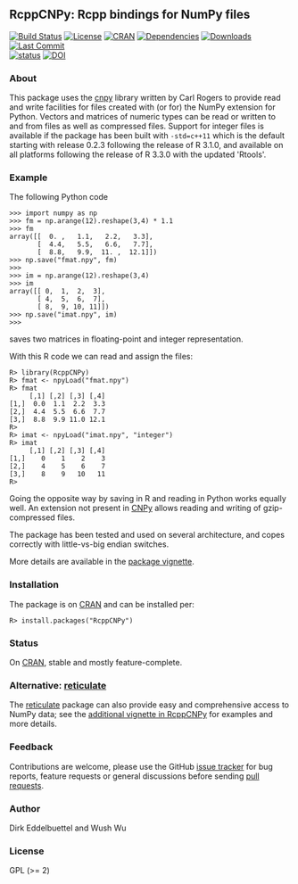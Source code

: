 ## RcppCNPy: Rcpp bindings for NumPy files

[![Build Status](https://travis-ci.org/eddelbuettel/rcppcnpy.svg)](https://travis-ci.org/eddelbuettel/rcppccnpy) 
[![License](http://img.shields.io/badge/license-GPL%20%28%3E=%202%29-brightgreen.svg?style=flat)](http://www.gnu.org/licenses/gpl-2.0.html) 
[![CRAN](http://www.r-pkg.org/badges/version/RcppCNPy)](https://cran.r-project.org/package=RcppCNPy) 
[![Dependencies](https://tinyverse.netlify.com/badge/RcppCNPy)](https://cran.r-project.org/package=RcppCNPy) 
[![Downloads](http://cranlogs.r-pkg.org/badges/RcppCNPy?color=brightgreen)](http://www.r-pkg.org/pkg/RcppCNPy) 
[![Last Commit](https://img.shields.io/github/last-commit/eddelbuettel/rcppcnpy)](https://github.com/eddelbuettel/rcppcnpy)  
[![status](http://joss.theoj.org/papers/6afd88394721d1f421f5a023467a8b86/status.svg)](http://joss.theoj.org/papers/6afd88394721d1f421f5a023467a8b86) 
[![DOI](https://zenodo.org/badge/DOI/10.5281/zenodo.155066.svg)](https://doi.org/10.5281/zenodo.155066)

### About

This package uses the [cnpy](https://github.com/rogersce/cnpy) library
written by Carl Rogers to provide read and write facilities for files created
with (or for) the NumPy extension for Python.  Vectors and matrices of
numeric types can be read or written to and from files as well as compressed
files. Support for integer files is available if the package has been built
with `-std=c++11` which is the default starting with release 0.2.3 following
the release of R 3.1.0, and available on all platforms following the release
of R 3.3.0 with the updated 'Rtools'.

### Example

The following Python code

```{.python}
>>> import numpy as np
>>> fm = np.arange(12).reshape(3,4) * 1.1
>>> fm
array([[  0. ,   1.1,   2.2,   3.3],
       [  4.4,   5.5,   6.6,   7.7],
       [  8.8,   9.9,  11. ,  12.1]])
>>> np.save("fmat.npy", fm)
>>> 
>>> im = np.arange(12).reshape(3,4)
>>> im
array([[ 0,  1,  2,  3],
       [ 4,  5,  6,  7],
       [ 8,  9, 10, 11]])
>>> np.save("imat.npy", im)
>>> 
```

saves two matrices in floating-point and integer representation.

With this R code we can read and assign the files:

```{.r}
R> library(RcppCNPy)
R> fmat <- npyLoad("fmat.npy")
R> fmat
     [,1] [,2] [,3] [,4]
[1,]  0.0  1.1  2.2  3.3
[2,]  4.4  5.5  6.6  7.7
[3,]  8.8  9.9 11.0 12.1
R> 
R> imat <- npyLoad("imat.npy", "integer")
R> imat
     [,1] [,2] [,3] [,4]
[1,]    0    1    2    3
[2,]    4    5    6    7
[3,]    8    9   10   11
R> 
```

Going the opposite way by saving in R and reading in Python works equally
well. An extension not present in [CNPy](https://github.com/rogersce/cnpy)
allows reading and writing of gzip-compressed files.

The package has been tested and used on several architecture, and copes
correctly with little-vs-big endian switches.

More details are available in the [package vignette](https://cran.r-project.org/package=RcppCNPy/vignettes/RcppCNPy-intro.pdf).

### Installation

The package is on [CRAN](https://cran.r-project.org) and can be installed per:

```{r}
R> install.packages("RcppCNPy")
```

### Status

On [CRAN](https://cran.r-project.org/package=RcppCNPy), stable and mostly
feature-complete.

### Alternative: [reticulate](https://github.com/rstudio/reticulate)

The [reticulate](https://github.com/rstudio/reticulate) package can also provide easy and comprehensive access
to NumPy data; see the 
[additional vignette in RcppCNPy](https://cran.r-project.org/package=RcppCNPy/vignettes/UsingReticulate.pdf) 
for examples and more details.

### Feedback

Contributions are welcome, please use the GitHub
[issue tracker](https://github.com/eddelbuettel/rcppcnpy/issues) for
bug reports, feature requests or general discussions before sending
[pull requests](https://github.com/eddelbuettel/rcppcnpy/pulls).

### Author

Dirk Eddelbuettel and Wush Wu

### License

GPL (>= 2)
